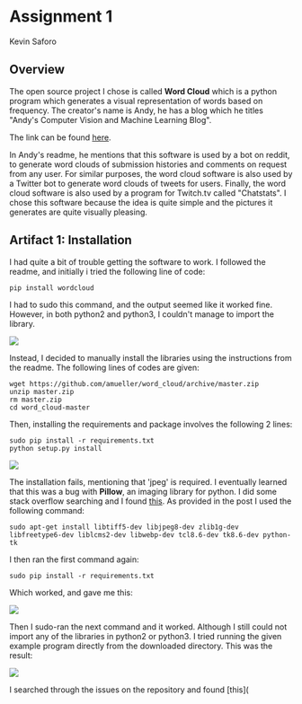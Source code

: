 # Assignment 1 
Kevin Saforo

## Overview

The open source project I chose is called **Word Cloud** which is a python program which generates a visual representation of words based on frequency. The creator's name is Andy, he has a blog which he titles "Andy's Computer Vision and Machine Learning Blog". 

The link can be found [here](peekaboo-vision.blogspot.ca).

In Andy's readme, he mentions that this software is used by a bot on reddit, to generate word clouds of submission histories and comments on request from any user. For similar purposes, the word cloud software is also used by a Twitter bot to generate word clouds of tweets for users. Finally, the word cloud software is also used by a program for Twitch.tv called "Chatstats". I chose this software because the idea is quite simple and the pictures it generates are quite visually pleasing.

## Artifact 1: Installation

I had quite a bit of trouble getting the software to work. I followed the readme, and initially i tried the following line of code:

    pip install wordcloud

I had to sudo this command, and the output seemed like it worked fine. However, in both python2 and python3, I couldn't manage to import the library.

![](http://i.imgur.com/AZgxO7B.png)

Instead, I decided to manually install the libraries using the instructions from the readme. The following lines of codes are given:

    wget https://github.com/amueller/word_cloud/archive/master.zip
    unzip master.zip
    rm master.zip
    cd word_cloud-master

Then, installing the requirements and package involves the following 2 lines:

    sudo pip install -r requirements.txt
    python setup.py install
    
![](http://i.imgur.com/NZof6Fo.png)

The installation fails, mentioning that 'jpeg' is required. I eventually learned that this was a bug with **Pillow**, an imaging library for python. I did some stack overflow searching and I found [this](http://stackoverflow.com/questions/34631806/fail-during-installation-of-pillow-python-module-in-linux). As provided in the post I used the following command:

    sudo apt-get install libtiff5-dev libjpeg8-dev zlib1g-dev libfreetype6-dev liblcms2-dev libwebp-dev tcl8.6-dev tk8.6-dev python-tk

I then ran the first command again:
    
    sudo pip install -r requirements.txt
  
Which worked, and gave me this:

![](http://i.imgur.com/PJSrXvZ.png)

Then I sudo-ran the next command and it worked. Although I still could not import any of the libraries in python2 or python3. I tried running the given example program directly from the downloaded directory. This was the result:

![](http://i.imgur.com/DshauvC.png)

I searched through the issues on the repository and found [this](
